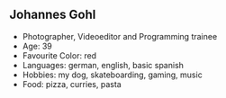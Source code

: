 ## Johannes Gohl
- Photographer, Videoeditor and Programming trainee
- Age: 39
- Favourite Color: red
- Languages: german, english, basic spanish
- Hobbies: my dog, skateboarding, gaming, music
- Food: pizza, curries, pasta
